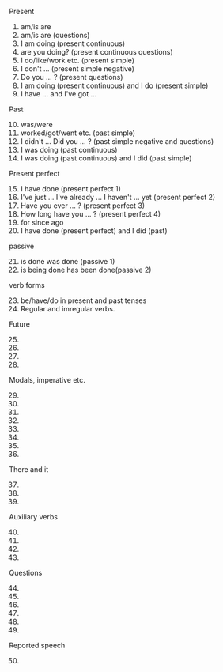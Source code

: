
Present

1. am/is are
2. am/is are (questions)
3. I am doing (present continuous)
4. are you doing? (present continuous questions)
5. I do/like/work etc. (present simple)
6. I don't ... (present simple negative)
7. Do you ... ? (present questions)
8. I am doing (present continuous) and I do (present simple)
9. I have ... and I've got ...

Past

10. was/were
11. worked/got/went etc. (past simple)
12. I didn't ... Did you ... ? (past simple negative and questions)
13. I was doing (past continuous)
14. I was doing (past continuous) and I did (past simple)

Present perfect

15. I have done (present perfect 1)
16. I've just ... I've already ... I haven't ... yet (present perfect 2)
17. Have you ever ... ? (present perfect 3)
18. How long have you ... ? (present perfect 4)
19. for since ago
20. I have done (present perfect) and I did (past)

passive

21. is done  was done (passive 1)
22. is being done  has been done(passive 2)

verb forms

23. be/have/do in present and past tenses
24. Regular and imregular verbs.


Future

25. 
26.
27.
28.

Modals, imperative etc.

29.
30.
31.
32.
33.
34.
35.
36.

There and it

37.
38.
39.

Auxiliary verbs

40.
41.
42.
43.

Questions

44.
45.
46.
47.
48.
49.

Reported speech

50.
